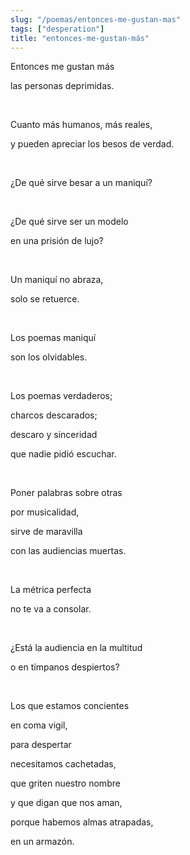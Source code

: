 ```yaml
---
slug: "/poemas/entonces-me-gustan-mas"
tags: ["desperation"]
title: "entonces-me-gustan-más"
---
```

Entonces me gustan más

las personas deprimidas.

&nbsp;

Cuanto más humanos, más reales,

y pueden apreciar los besos de verdad.

&nbsp;

¿De qué sirve besar a un maniquí?

&nbsp;

¿De qué sirve ser un modelo

en una prisión de lujo?

&nbsp;

Un maniquí no abraza,

solo se retuerce.

&nbsp;

Los poemas maniquí

son los olvidables.

&nbsp;

Los poemas verdaderos;

charcos descarados;

descaro y sinceridad

que nadie pidió escuchar.

&nbsp;

Poner palabras sobre otras

por musicalidad,

sirve de maravilla

con las audiencias muertas.

&nbsp;

La métrica perfecta

no te va a consolar.

&nbsp;

¿Está la audiencia en la multitud

o en tímpanos despiertos?

&nbsp;

Los que estamos concientes

en coma vigil,

para despertar

necesitamos cachetadas,

que griten nuestro nombre

y que digan que nos aman,

porque habemos almas atrapadas,

en un armazón.
